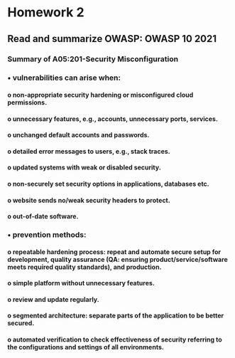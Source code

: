 # Homework 2 

## Read and summarize OWASP: OWASP 10 2021

### Summary of A05:201-Security Misconfiguration

### •	vulnerabilities can arise when:
#### o	non-appropriate security hardening or misconfigured cloud permissions.
#### o	unnecessary features, e.g., accounts, unnecessary ports, services. 
#### o	unchanged default accounts and passwords.
#### o	detailed error messages to users, e.g., stack traces.
#### o	updated systems with weak or disabled security.
#### o	non-securely set security options in applications, databases etc. 
#### o	website sends no/weak security headers to protect.
#### o	out-of-date software.

### •	prevention methods: 
#### o	repeatable hardening process: repeat and automate secure setup for development, quality assurance (QA: ensuring product/service/software meets required quality standards), and production.
#### o	simple platform without unnecessary features.
#### o	review and update regularly.
#### o	segmented architecture: separate parts of the application to be better secured.
#### o	automated verification to check effectiveness of security referring to the configurations and settings of all environments. 
